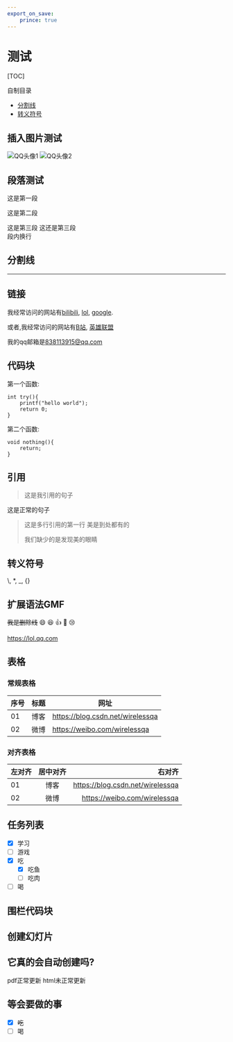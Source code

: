 ```yaml
---
export_on_save:
    prince: true
---
```

# 测试

[TOC]

自制目录
* [分割线](#分割线)
* [转义符号](#转义符号)

## 插入图片测试

![QQ头像1](/src/image1.jpg)
![QQ头像2](/src/image2.jpg)

## 段落测试

这是第一段

这是第二段

这是第三段
这还是第三段  
段内换行

## 分割线

***

## 链接

我经常访问的网站有[bilibili](https://www.bilibili.com), [lol](https://lol.qq.com), [google](https://www.google.com).

或者,我经常访问的网站有[B站], [英雄联盟]

[B站]: https://www.bilibili.com
[英雄联盟]: lol.qq.com

我的qq邮箱是<838113915@qq.com>

## 代码块

第一个函数:

    int try(){
        printf("hello world");
        return 0;
    }

第二个函数:

    void nothing(){
        return;
    }

## 引用

> 这是我引用的句子

这是正常的句子

> 这是多行引用的第一行
> 美是到处都有的
>
> 我们缺少的是发现美的眼睛

## 转义符号

\\, \*, \_, \{}

## 扩展语法GMF

~~我是删除线~~
:smile:
:laughing:
:+1:
:clap:
:cry:

<https://lol.qq.com>

## 表格

### 常规表格

| 序号 | 标题 | 网址 |
| ---- | --- | ---- |
| 01   | 博客 | <https://blog.csdn.net/wirelessqa> |
| 02   | 微博 | <https://weibo.com/wirelessqa>     |

### 对齐表格

| 左对齐 | 居中对齐 | 右对齐 |
| :--- | :----: | ---: |
| 01   | 博客 | <https://blog.csdn.net/wirelessqa> |
| 02   | 微博 | <https://weibo.com/wirelessqa>     |

## 任务列表

- [x] 学习
- [ ] 游戏
- [x] 吃
  - [x] 吃鱼
  - [ ] 吃肉
- [ ] 喝

## 围栏代码块

## 创建幻灯片

## 它真的会自动创建吗?

pdf正常更新
html未正常更新

## 等会要做的事

- [x] ~~吃~~
- [ ] 喝